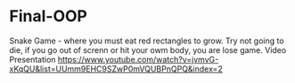 # Final-OOP
Snake Game - where you must eat red rectangles to grow. Try not going to die, if you go out of screnn or hit your owm body, you are lose game. 
Video Presentation https://www.youtube.com/watch?v=jvmvG-xKqQU&list=UUmm9EHC9SZwP0mVQUBPnQPQ&index=2

